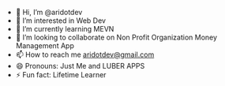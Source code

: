 - 👋 Hi, I’m @aridotdev
- 👀 I’m interested in Web Dev
- 🌱 I’m currently learning MEVN
- 💞️ I’m looking to collaborate on Non Profit Organization Money Management App
- 📫 How to reach me aridotdev@gmail.com
- 😄 Pronouns: Just Me and LUBER APPS
- ⚡ Fun fact: Lifetime Learner

<!---
aridotdev/aridotdev is a ✨ special ✨ repository because its `README.md` (this file) appears on your GitHub profile.
You can click the Preview link to take a look at your changes.
--->
